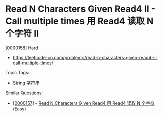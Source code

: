 # Read N Characters Given Read4 II - Call multiple times 用 Read4 读取 N 个字符 II

[0000158] Hard

- https://leetcode-cn.com/problems/read-n-characters-given-read4-ii-call-multiple-times/

Topic Tags:

- [String 字符串](https://leetcode-cn.com/tag/string/)

Similar Questions:

- [[0000157](https://leetcode-cn.com/problems/read-n-characters-given-read4/)] - [Read N Characters Given Read4 用 Read4 读取 N 个字符](./0000157.read-n-characters-given-read4.md) (Easy)

